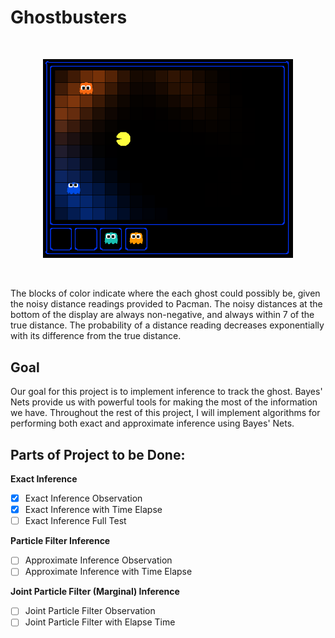 # Ghostbusters

</br>
<p align="center">
<img src="/tracking/imgs/busters.png" alt="GB" width="400px"/>
</p>
</br>

The blocks of color indicate where the each ghost could possibly be, given the
noisy distance readings provided to Pacman. The noisy distances at the bottom
of the display are always non-negative, and always within 7 of the true
distance. The probability of a distance reading decreases exponentially
with its difference from the true distance.

## Goal
Our goal for this project is to implement inference to track the ghost. Bayes'
Nets provide us with powerful tools for making the most of the information
we have. Throughout the rest of this project, I will implement algorithms for
performing both exact and approximate inference using Bayes' Nets.

## Parts of Project to be Done:

**Exact Inference**
- [x] Exact Inference Observation
- [x] Exact Inference with Time Elapse
- [ ] Exact Inference Full Test

**Particle Filter Inference**
- [ ] Approximate Inference Observation
- [ ] Approximate Inference with Time Elapse

**Joint Particle Filter (Marginal) Inference**
- [ ] Joint Particle Filter Observation
- [ ] Joint Particle Filter with Elapse Time
